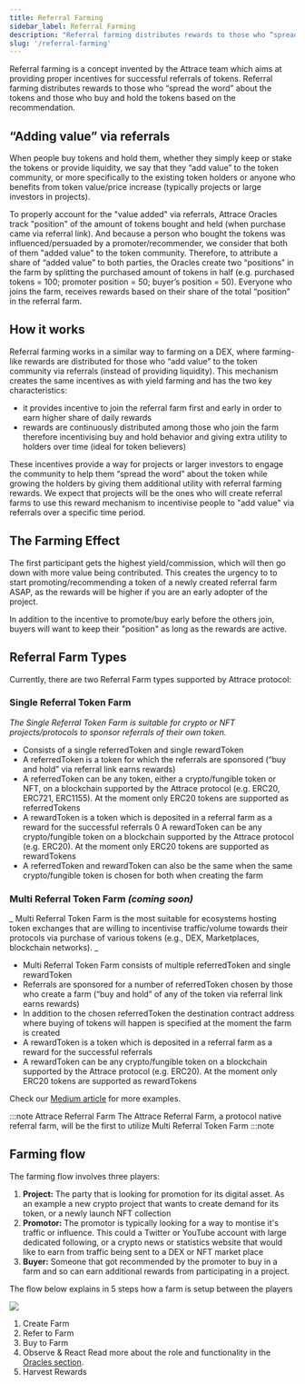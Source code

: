 ```yaml
---
title: Referral Farming
sidebar_label: Referral Farming
description: "Referral farming distributes rewards to those who “spread the word” about the tokens and those who buy and hold the tokens based on the recommendation"
slug: '/referral-farming'
---
```


Referral farming is a concept invented by the Attrace team which aims at providing proper incentives for successful referrals of tokens. Referral farming distributes rewards to those who “spread the word” about the tokens and those who buy and hold the tokens based on the recommendation. 

## “Adding value” via referrals
When people buy tokens and hold them, whether they simply keep or stake the tokens or provide liquidity, we say that they “add value” to the token community, or more specifically to the existing token holders or anyone who benefits from token value/price increase (typically projects or large investors in projects).

To properly account for the "value added" via referrals, Attrace Oracles track "position" of the amount of tokens bought and held (when purchase came via referral link). And because a person who bought the tokens was influenced/persuaded by a promoter/recommender, we consider that both of them "added value" to the token community. Therefore, to attribute a share of “added value” to both parties, the Oracles create two “positions” in the farm by splitting the purchased amount of tokens in half (e.g. purchased tokens = 100; promoter position = 50; buyer’s position = 50). Everyone who joins the farm, receives rewards based on their share of the total “position” in the referral farm.

## How it works
​​Referral farming works in a similar way to farming on a DEX, where farming-like rewards are distributed for those who “add value” to the token community via referrals (instead of providing liquidity). This mechanism creates the same incentives as with yield farming and has the two key characteristics:


* it provides incentive to join the referral farm first and early in order to earn higher share of daily rewards
* rewards are continuously distributed among those who join the farm therefore incentivising buy and hold behavior and giving extra utility to holders over time (ideal for token believers)

These incentives provide a way for projects or larger investors to engage the community to help them “spread the word” about the token while growing the holders by giving them additional utility with referral farming rewards. We expect that projects will be the ones who will create referral farms to use this reward mechanism to incentivise people to "add value" via referrals over a specific time period.


## The Farming Effect
The first participant gets the highest yield/commission, which will then go down with more value being contributed. This creates the urgency to to start promoting/recommending a token of a newly created referral farm ASAP, as the rewards will be higher if you are an early adopter of the project.

In addition to the incentive to promote/buy early before the others join, buyers will want to keep their "position" as long as the rewards are active.

## Referral Farm Types

Currently, there are two Referral Farm types supported by Attrace protocol: 

### Single Referral Token Farm
_The Single Referral Token Farm is suitable for crypto or NFT projects/protocols to sponsor referrals of their own token._

- Consists of a single referredToken and single rewardToken 
- A referredToken is a token for which the referrals are sponsored (“buy and hold” via referral link earns rewards) 
- A referredToken can be any token, either a crypto/fungible token or NFT, on a blockchain supported by the Attrace protocol (e.g. ERC20, ERC721, ERC1155). At the moment only ERC20 tokens are supported as referredTokens
- A rewardToken is a token which is deposited in a referral farm as a reward for the successful referrals 
0 A rewardToken can be any crypto/fungible token on a blockchain supported by the Attrace protocol (e.g. ERC20). At the moment only ERC20 tokens are supported as rewardTokens 
- A referredToken and rewardToken can also be the same when the same crypto/fungible token is chosen for both when creating the farm


### Multi Referral Token Farm _(coming soon)_
_ Multi Referral Token Farm is the most suitable for ecosystems hosting token exchanges that are willing to incentivise traffic/volume towards their protocols via purchase of various tokens (e.g., DEX, Marketplaces, blockchain networks). _

- Multi Referral Token Farm consists of multiple referredToken and single rewardToken
- Referrals are sponsored for a number of referredToken chosen by those who create a farm (“buy and hold” of any of the token via referral link earns rewards) 
- In addition to the chosen referredToken the destination contract address where buying of tokens will happen is specified at the moment the farm is created
- A rewardToken is a token which is deposited in a referral farm as a reward for the successful referrals 
- A rewardToken can be any crypto/fungible token on a blockchain supported by the Attrace protocol (e.g. ERC20). At the moment only ERC20 tokens are supported as rewardTokens 

Check our [Medium article](https://medium.com/attrace/overview-attrace-referral-farms-52b2f88f05af) for more examples.  

:::note Attrace Referral Farm
The Attrace Referral Farm, a protocol native referral farm, will be the first to utilize Multi Referral Token Farm
:::note




## Farming flow
The farming flow involves three players:
1. **Project:** The party that is looking for promotion for its digital asset. As an example a new crypto project that wants to create demand for its token, or a newly launch NFT collection
1. **Promotor:** The promotor is typically looking for a way to montise it's traffic or influence. This could a Twitter or YouTube account with large dedicated following, or a crypto news or statistics website that would like to earn from traffic being sent to a DEX or NFT market place
1. **Buyer:** Someone that got recommended by the promoter to buy in a farm and so can earn additional rewards from participating in a project.

The flow below explains in 5 steps how a farm is setup between the players

![](/about/referral-farming/farm-overview.svg)

1. Create Farm
1. Refer to Farm
1. Buy to Farm
1. Observe & React Read more about the role and functionality in the [Oracles section](/about/oracles).
1. Harvest Rewards







